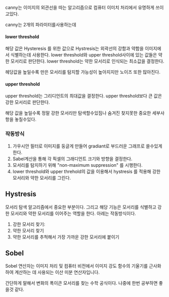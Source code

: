 
canny는 이미지의 외관선을 따는 알고리즘으로 
컴퓨터 이미치 처리에서 유명하게 쓰이고있다.

canny는 2개의 파라미터를사용하는데

#### lower threshold
해당 값은 Hysteresis 를 위한 값으로
Hystresis는 외곽선의 강함과 약함을 이미지에서 식별하는데 사용한다.
lower threshold와 upper threshold사이에 있는 값들은 약한 모서리로 판단한다.
lower threshold는 약한 모서리로 인식되는 최소값을 결정한다.

헤당값을 높일수록 만은 모서리를 탐지할 가능성이 높아지지만 노이즈 또한 많아진다.

#### upper threshold
upper threshold는 그리디언트의 최대값을 결정한다.
upper threshold보다 큰 값은 강한 모서리로 판단한다.

해당 값을 높일수록 정말 강한 모서리만 탐색할수있짐나 숨겨진 찾지못한 중요한 세부사항을 놓칠수있다.


### 작동방식
1. 가우시안 필터로 이미지를 둥글게 만들어 gradiant로 부드러운 그래프로 쓸수있게 한다.
2. Sabel계산을 통해 각 픽셀의 그래디언트 크기와 방향을 결정한다.
3. 모서리를 탐지하기 위해 "non-maximum suppression" 를 시행한다.
4. lower threshold와 upper threhold의 값을 이용해서  hystresis 를 적용해 강한 모서리와 약한 모서리를 그린다.


## Hystresis
모서리 탐색 알고리즘에서 중요한 부분이다.
그리고 해당 기능은 모서리를 식별하고 강한 모서리와 약한 모서리를 이어주는 역할을 한다.
아레는 작동방식이다.
1. 강한 모서리 찾기: 
2. 약한 모서리 찾기
3. 약한 모서리를 추척해서 가장 가까운 강한 모서리에 붙이기
## Sobel
Sobel 연산자는 이미지 처리 및 컴퓨터 비전에서 이미지 강도 함수의 기울기를 근사화하여 계산하는 데 사용되는 이산 미분 연산자입니다.

간단하게 말해서 변화의 폭이큰 모서리를 찾는 수학 공식이다.
나중에 한번 공부하면 좋을것 같다.
